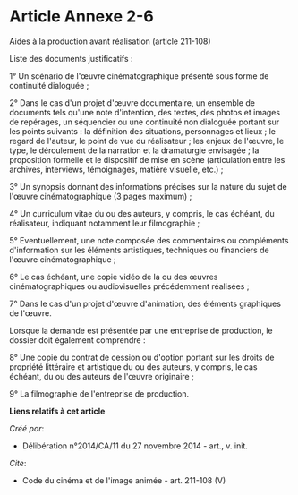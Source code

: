 # Article Annexe 2-6

Aides à la production avant réalisation (article 211-108) 

Liste des documents justificatifs : 

1° Un scénario de l'œuvre cinématographique présenté sous forme de continuité dialoguée ; 

2° Dans le cas d'un projet d'œuvre documentaire, un ensemble de documents tels qu'une note d'intention, des textes, des
photos et images de repérages, un séquencier ou une continuité non dialoguée portant sur les points suivants : la définition
des situations, personnages et lieux ; le regard de l'auteur, le point de vue du réalisateur ; les enjeux de l'œuvre, le
type, le déroulement de la narration et la dramaturgie envisagée ; la proposition formelle et le dispositif de mise en scène
(articulation entre les archives, interviews, témoignages, matière visuelle, etc.) ; 

3° Un synopsis donnant des informations précises sur la nature du sujet de l'œuvre cinématographique (3 pages maximum) ; 

4° Un curriculum vitae du ou des auteurs, y compris, le cas échéant, du réalisateur, indiquant notamment leur filmographie ; 

5° Eventuellement, une note composée des commentaires ou compléments d'information sur les éléments artistiques, techniques
ou financiers de l'œuvre cinématographique ; 

6° Le cas échéant, une copie vidéo de la ou des œuvres cinématographiques ou audiovisuelles précédemment réalisées ; 

7° Dans le cas d'un projet d'œuvre d'animation, des éléments graphiques de l'œuvre. 

Lorsque la demande est présentée par une entreprise de production, le dossier doit également comprendre : 

8° Une copie du contrat de cession ou d'option portant sur les droits de propriété littéraire et artistique du ou des
auteurs, y compris, le cas échéant, du ou des auteurs de l'œuvre originaire ; 

9° La filmographie de l'entreprise de production.

**Liens relatifs à cet article**

_Créé par_:

  - Délibération n°2014/CA/11 du 27 novembre 2014 - art., v. init.

_Cite_:

  - Code du cinéma et de l'image animée - art. 211-108 (V)
